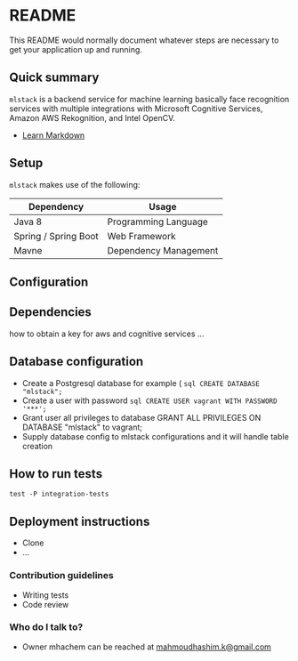 # README #

This README would normally document whatever steps are necessary to get your application up and running.

## Quick summary ##

```mlstack``` is a backend service for machine learning basically face recognition services with multiple integrations 
with Microsoft Cognitive Services, Amazon AWS Rekognition, and Intel OpenCV.

* [Learn Markdown](https://bitbucket.org/tutorials/markdowndemo)

## Setup ##

```mlstack``` makes use of the following: 

Dependency  | Usage
------------- | -------------
Java 8 | Programming Language
Spring / Spring Boot  | Web Framework
Mavne  | Dependency Management

## Configuration ##


## Dependencies ##

how to obtain a key for aws and cognitive services ...

## Database configuration ##

* Create a Postgresql database for example ( ```sql CREATE DATABASE "mlstack";```
* Create a user with password ```sql CREATE USER vagrant WITH PASSWORD '***';```
* Grant user all privileges to database GRANT ALL PRIVILEGES ON DATABASE "mlstack" to vagrant;
* Supply database config to mlstack configurations and it will handle table creation

## How to run tests ##

```test -P integration-tests```

## Deployment instructions ##

* Clone 
* ...

### Contribution guidelines ###

* Writing tests
* Code review

### Who do I talk to? ###

* Owner mhachem can be reached at mahmoudhashim.k@gmail.com